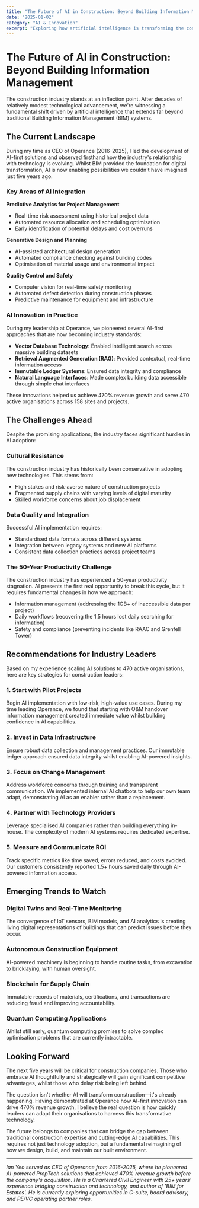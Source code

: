 ```yaml
---
title: "The Future of AI in Construction: Beyond Building Information Management"
date: "2025-01-02"
category: "AI & Innovation"
excerpt: "Exploring how artificial intelligence is transforming the construction industry beyond traditional BIM applications, and what leaders need to know about the next wave of innovation."
---
```


# The Future of AI in Construction: Beyond Building Information Management

The construction industry stands at an inflection point. After decades of relatively modest technological advancement, we're witnessing a fundamental shift driven by artificial intelligence that extends far beyond traditional Building Information Management (BIM) systems.

## The Current Landscape

During my time as CEO of Operance (2016-2025), I led the development of AI-first solutions and observed firsthand how the industry's relationship with technology is evolving. Whilst BIM provided the foundation for digital transformation, AI is now enabling possibilities we couldn't have imagined just five years ago.

### Key Areas of AI Integration

**Predictive Analytics for Project Management**
- Real-time risk assessment using historical project data
- Automated resource allocation and scheduling optimisation
- Early identification of potential delays and cost overruns

**Generative Design and Planning**
- AI-assisted architectural design generation
- Automated compliance checking against building codes
- Optimisation of material usage and environmental impact

**Quality Control and Safety**
- Computer vision for real-time safety monitoring
- Automated defect detection during construction phases
- Predictive maintenance for equipment and infrastructure

### AI Innovation in Practice

During my leadership at Operance, we pioneered several AI-first approaches that are now becoming industry standards:

- **Vector Database Technology**: Enabled intelligent search across massive building datasets
- **Retrieval Augmented Generation (RAG)**: Provided contextual, real-time information access
- **Immutable Ledger Systems**: Ensured data integrity and compliance
- **Natural Language Interfaces**: Made complex building data accessible through simple chat interfaces

These innovations helped us achieve 470% revenue growth and serve 470 active organisations across 158 sites and projects.

## The Challenges Ahead

Despite the promising applications, the industry faces significant hurdles in AI adoption:

### Cultural Resistance

The construction industry has historically been conservative in adopting new technologies. This stems from:
- High stakes and risk-averse nature of construction projects
- Fragmented supply chains with varying levels of digital maturity
- Skilled workforce concerns about job displacement

### Data Quality and Integration

Successful AI implementation requires:
- Standardised data formats across different systems
- Integration between legacy systems and new AI platforms
- Consistent data collection practices across project teams

### The 50-Year Productivity Challenge

The construction industry has experienced a 50-year productivity stagnation. AI presents the first real opportunity to break this cycle, but it requires fundamental changes in how we approach:
- Information management (addressing the 1GB+ of inaccessible data per project)
- Daily workflows (recovering the 1.5 hours lost daily searching for information)
- Safety and compliance (preventing incidents like RAAC and Grenfell Tower)

## Recommendations for Industry Leaders

Based on my experience scaling AI solutions to 470 active organisations, here are key strategies for construction leaders:

### 1. Start with Pilot Projects
Begin AI implementation with low-risk, high-value use cases. During my time leading Operance, we found that starting with O&M handover information management created immediate value whilst building confidence in AI capabilities.

### 2. Invest in Data Infrastructure
Ensure robust data collection and management practices. Our immutable ledger approach ensured data integrity whilst enabling AI-powered insights.

### 3. Focus on Change Management
Address workforce concerns through training and transparent communication. We implemented internal AI chatbots to help our own team adapt, demonstrating AI as an enabler rather than a replacement.

### 4. Partner with Technology Providers
Leverage specialised AI companies rather than building everything in-house. The complexity of modern AI systems requires dedicated expertise.

### 5. Measure and Communicate ROI
Track specific metrics like time saved, errors reduced, and costs avoided. Our customers consistently reported 1.5+ hours saved daily through AI-powered information access.

## Emerging Trends to Watch

### Digital Twins and Real-Time Monitoring
The convergence of IoT sensors, BIM models, and AI analytics is creating living digital representations of buildings that can predict issues before they occur.

### Autonomous Construction Equipment
AI-powered machinery is beginning to handle routine tasks, from excavation to bricklaying, with human oversight.

### Blockchain for Supply Chain
Immutable records of materials, certifications, and transactions are reducing fraud and improving accountability.

### Quantum Computing Applications
Whilst still early, quantum computing promises to solve complex optimisation problems that are currently intractable.

## Looking Forward

The next five years will be critical for construction companies. Those who embrace AI thoughtfully and strategically will gain significant competitive advantages, whilst those who delay risk being left behind.

The question isn't whether AI will transform construction—it's already happening. Having demonstrated at Operance how AI-first innovation can drive 470% revenue growth, I believe the real question is how quickly leaders can adapt their organisations to harness this transformative technology.

The future belongs to companies that can bridge the gap between traditional construction expertise and cutting-edge AI capabilities. This requires not just technology adoption, but a fundamental reimagining of how we design, build, and maintain our built environment.

---

*Ian Yeo served as CEO of Operance from 2016-2025, where he pioneered AI-powered PropTech solutions that achieved 470% revenue growth before the company's acquisition. He is a Chartered Civil Engineer with 25+ years' experience bridging construction and technology, and author of 'BIM for Estates'. He is currently exploring opportunities in C-suite, board advisory, and PE/VC operating partner roles.*